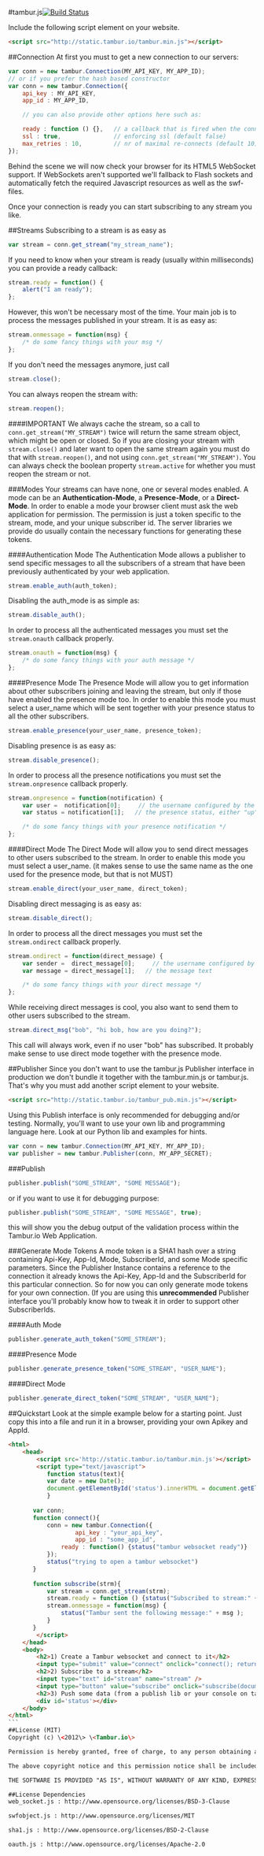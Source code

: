 #tambur.js[![Build Status](https://secure.travis-ci.org/tamburio/tambur.js.png?branch=master)](http://travis-ci.org/tamburio/tambur.js)

Include the following script element on your website.
```html
<script src="http://static.tambur.io/tambur.min.js"></script>
```
##Connection
At first you must to get a new connection to our servers:
```javascript
var conn = new tambur.Connection(MY_API_KEY, MY_APP_ID);
// or if you prefer the hash based constructor
var conn = new tambur.Connection({
    api_key : MY_API_KEY,
    app_id : MY_APP_ID,

    // you can also provide other options here such as:

    ready : function () {},   // a callback that is fired when the connection is up
    ssl : true,               // enforcing ssl (default false)
    max_retries : 10,         // nr of maximal re-connects (default 10)
});
```
Behind the scene we will now check your browser for its HTML5 WebSocket support. If WebSockets aren't supported we'll fallback to Flash sockets and automatically fetch the required Javascript resources as well as the swf-files. 

Once your connection is ready you can start subscribing to any stream you like.

##Streams
Subscribing to a stream is as easy as

```javascript
var stream = conn.get_stream("my_stream_name");
```

If you need to know when your stream is ready (usually within milliseconds) you can provide a ready callback:

```javascript
stream.ready = function() {
    alert("I am ready");
};
```

However, this won't be necessary most of the time. Your main job is to process the messages published in your stream. It is as easy as:

```javascript
stream.onmessage = function(msg) {
    /* do some fancy things with your msg */
};
```

If you don't need the messages anymore, just call
```javascript    
stream.close();
```

You can always reopen the stream with:
```javascript    
stream.reopen();
```

####IMPORTANT
We always cache the stream, so a call to <code>conn.get_stream("MY_STREAM")</code> twice will return the same stream object, which might be open or closed. So if you are closing your stream with <code>stream.close()</code> and later want to open the same stream again you must do that with <code>stream.reopen()</code>, and not using <code>conn.get_stream("MY_STREAM")</code>. You can always check the boolean property <code>stream.active</code> for whether you must reopen the stream or not. 

###Modes
Your streams can have none, one or several modes enabled. A mode can be an <b>Authentication-Mode</b>, a <b>Presence-Mode</b>, or a <b>Direct-Mode</b>. In order to enable a mode your browser client must ask the web application for permission. The permission is just a token specific to the stream, mode, and your unique subscriber id. The server libraries we provide do usually contain the necessary functions for generating these tokens. 

####Authentication Mode
The Authentication Mode allows a publisher to send specific messages to all the subscribers of a stream that have been previously authenticated by your web application.
```javascript    
stream.enable_auth(auth_token);
```

Disabling the auth_mode is as simple as:

```javascript    
stream.disable_auth();
```

In order to process all the authenticated messages you must set the <code>stream.onauth</code> callback properly. 

```javascript    
stream.onauth = function(msg) {
    /* do some fancy things with your auth message */
};
```

####Presence Mode
The Presence Mode will allow you to get information about other subscribers joining and leaving the stream, but only if those have enabled the presence mode too.
In order to enable this mode you must select a user_name which will be sent together with your presence status to all the other subscribers.

```javascript    
stream.enable_presence(your_user_name, presence_token);
```

Disabling presence is as easy as:

```javascript    
stream.disable_presence();
```

In order to process all the presence notifications you must set the <code>stream.onpresence</code> callback properly. 

```javascript    
stream.onpresence = function(notification) {
    var user =  notification[0];     // the username configured by the other subscriber
    var status = notification[1];   // the presence status, either "up" or "down"

    /* do some fancy things with your presence notification */
};
```

####Direct Mode
The Direct Mode will allow you to send direct messages to other users subscribed to the stream. 
In order to enable this mode you must select a user_name. (it makes sense to use the same name as the one used for the presence mode, but that is not MUST)

```javascript    
stream.enable_direct(your_user_name, direct_token);
```

Disabling direct messaging is as easy as:

```javascript    
stream.disable_direct();
```

In order to process all the direct messages you must set the <code>stream.ondirect</code> callback properly. 

```javascript    
stream.ondirect = function(direct_message) {
    var sender =  direct_message[0];     // the username configured by the other subscriber
    var message = direct_message[1];   // the message text 

    /* do some fancy things with your direct message */
};
```

While receiving direct messages is cool, you also want to send them to other users subscribed to the stream.

```javascript    
stream.direct_msg("bob", "hi bob, how are you doing?");
```

This call will always work, even if no user "bob" has subscribed. It probably make sense to use direct mode together with the presence mode.

##Publisher
Since you don't want to use the tambur.js Publisher interface in production we don't bundle it together with the tambur.min.js or tambur.js. That's why you must add another script element to your website.
```html
<script src="http://static.tambur.io/tambur_pub.min.js"></script>
```

Using this Publish interface is only recommended for debugging and/or testing. Normally, you'll want to use your own lib and programming language here. Look at our Python lib and examples for hints.
```javascript
var conn = new tambur.Connection(MY_API_KEY, MY_APP_ID);
var publisher = new tambur.Publisher(conn, MY_APP_SECRET);
```

###Publish
    
```javascript    
publisher.publish("SOME_STREAM", "SOME MESSAGE");
```

or if you want to use it for debugging purpose:

```javascript    
publisher.publish("SOME_STREAM", "SOME MESSAGE", true);
```

this will show you the debug output of the validation process within the Tambur.io Web Application.

###Generate Mode Tokens
A mode token is a SHA1 hash over a string containing Api-Key, App-Id, Mode, SubscriberId, and some Mode specific parameters. Since the Publisher Instance contains a reference to the connection it already knows the Api-Key, App-Id and the SubscriberId for this particular connection. So for now you can only generate mode tokens for your own connection. (If you are using this <b>unrecommended</b> Publisher interface you'll probably know how to tweak it in order to support other SubscriberIds.

####Auth Mode

```javascript    
publisher.generate_auth_token("SOME_STREAM");
```

####Presence Mode

```javascript    
publisher.generate_presence_token("SOME_STREAM", "USER_NAME");
```

####Direct Mode

```javascript    
publisher.generate_direct_token("SOME_STREAM", "USER_NAME");
```

##Quickstart
Look at the simple example below for a starting point. Just copy this into a file and run it in a browser, providing your own
Apikey and AppId.

````html
<html>
    <head>
        <script src='http://static.tambur.io/tambur.min.js'></script>
        <script type="text/javascript">
           function status(text){
	       var date = new Date();
	       document.getElementById('status').innerHTML = document.getElementById('status').innerHTML + date + ": " + text + "<br>";
           }
           
	   var conn;
	   function connect(){
	       conn = new tambur.Connection({
                   api_key : "your_api_key",
                   app_id : "some_app_id",
	           ready : function() {status("tambur websocket ready")}
	       });
	       status("trying to open a tambur websocket")
	   }
	
	   function subscribe(strm){
	       var stream = conn.get_stream(strm);
	       stream.ready = function () {status("Subscribed to stream:" + strm)};
	       stream.onmessage = function(msg) {
	           status("Tambur sent the following message:" + msg );
	       }
	   }
        </script>
    </head>
    <body>
        <h2>1) Create a Tambur websocket and connect to it</h2>
        <input type="submit" value="connect" onclick="connect(); return false;" />
        <h2>2) Subscribe to a stream</h2>
        <input type="text" id="stream" name="stream" />
        <input type="button" value="subscribe" onclick="subscribe(document.getElementById('stream').value); return false;" />
        <h2>3) Push some data (from a publish lib or your console on tambur.io) into that stream</h2>
        <div id='status'></div>
    </body>
</html>
```
##License (MIT)
Copyright (c) \<2012\> \<Tambur.io\>

Permission is hereby granted, free of charge, to any person obtaining a copy of this software and associated documentation files (the "Software"), to deal in the Software without restriction, including without limitation the rights to use, copy, modify, merge, publish, distribute, sublicense, and/or sell copies of the Software, and to permit persons to whom the Software is furnished to do so, subject to the following conditions:

The above copyright notice and this permission notice shall be included in all copies or substantial portions of the Software.

THE SOFTWARE IS PROVIDED "AS IS", WITHOUT WARRANTY OF ANY KIND, EXPRESS OR IMPLIED, INCLUDING BUT NOT LIMITED TO THE WARRANTIES OF MERCHANTABILITY, FITNESS FOR A PARTICULAR PURPOSE AND NONINFRINGEMENT. IN NO EVENT SHALL THE AUTHORS OR COPYRIGHT HOLDERS BE LIABLE FOR ANY CLAIM, DAMAGES OR OTHER LIABILITY, WHETHER IN AN ACTION OF CONTRACT, TORT OR OTHERWISE, ARISING FROM, OUT OF OR IN CONNECTION WITH THE SOFTWARE OR THE USE OR OTHER DEALINGS IN THE SOFTWARE.

##License Dependencies
web_socket.js : http://www.opensource.org/licenses/BSD-3-Clause

swfobject.js : http://www.opensource.org/licenses/MIT

sha1.js : http://www.opensource.org/licenses/BSD-2-Clause

oauth.js : http://www.opensource.org/licenses/Apache-2.0
